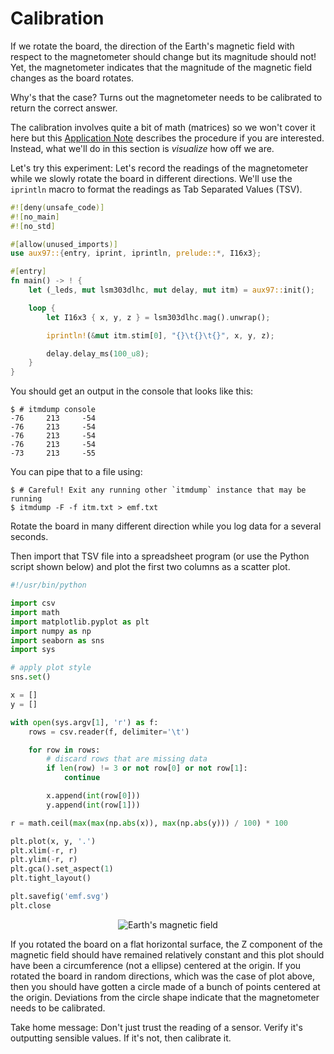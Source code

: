 # Calibration

If we rotate the board, the direction of the Earth's magnetic field with respect to the magnetometer
should change but its magnitude should not! Yet, the magnetometer indicates that the magnitude of
the magnetic field changes as the board rotates.

Why's that the case? Turns out the magnetometer needs to be calibrated to return the correct answer.

The calibration involves quite a bit of math (matrices) so we won't cover it here but this
[Application Note] describes the procedure if you are interested. Instead, what we'll do in this
section is *visualize* how off we are.

[Application Note]: https://www.nxp.com/docs/en/application-note/AN4246.pdf

Let's try this experiment: Let's record the readings of the magnetometer while we slowly rotate the
board in different directions. We'll use the `iprintln` macro to format the readings as Tab
Separated Values (TSV).

``` rust
#![deny(unsafe_code)]
#![no_main]
#![no_std]

#[allow(unused_imports)]
use aux97::{entry, iprint, iprintln, prelude::*, I16x3};

#[entry]
fn main() -> ! {
    let (_leds, mut lsm303dlhc, mut delay, mut itm) = aux97::init();

    loop {
        let I16x3 { x, y, z } = lsm303dlhc.mag().unwrap();

        iprintln!(&mut itm.stim[0], "{}\t{}\t{}", x, y, z);

        delay.delay_ms(100_u8);
    }
}
```

You should get an output in the console that looks like this:

``` console
$ # itmdump console
-76     213     -54
-76     213     -54
-76     213     -54
-76     213     -54
-73     213     -55
```

You can pipe that to a file using:

``` console
$ # Careful! Exit any running other `itmdump` instance that may be running
$ itmdump -F -f itm.txt > emf.txt
```

Rotate the board in many different direction while you log data for a several seconds.

Then import that TSV file into a spreadsheet program (or use the Python script shown below) and plot
the first two columns as a scatter plot.

``` python
#!/usr/bin/python

import csv
import math
import matplotlib.pyplot as plt
import numpy as np
import seaborn as sns
import sys

# apply plot style
sns.set()

x = []
y = []

with open(sys.argv[1], 'r') as f:
    rows = csv.reader(f, delimiter='\t')

    for row in rows:
        # discard rows that are missing data
        if len(row) != 3 or not row[0] or not row[1]:
            continue

        x.append(int(row[0]))
        y.append(int(row[1]))

r = math.ceil(max(max(np.abs(x)), max(np.abs(y))) / 100) * 100

plt.plot(x, y, '.')
plt.xlim(-r, r)
plt.ylim(-r, r)
plt.gca().set_aspect(1)
plt.tight_layout()

plt.savefig('emf.svg')
plt.close
```

<p align="center">
<img title="Earth's magnetic field" src="../assets/emf.svg">
</p>

If you rotated the board on a flat horizontal surface, the Z component of the magnetic field should
have remained relatively constant and this plot should have been a circumference (not a ellipse)
centered at the origin. If you rotated the board in random directions, which was the case of plot
above, then you should have gotten a circle made of a bunch of points centered at the origin.
Deviations from the circle shape indicate that the magnetometer needs to be calibrated.

Take home message: Don't just trust the reading of a sensor. Verify it's outputting sensible values.
If it's not, then calibrate it.
